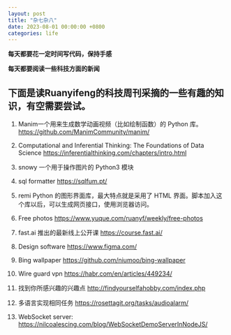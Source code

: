 ```yaml
---
layout: post
title: "杂七杂八"
date: 2023-08-01 00:00:00 +0800
categories: life
--- 
```


**每天都要花一定时间写代码，保持手感**

**每天都要阅读一些科技方面的新闻**

下面是读Ruanyifeng的科技周刊采摘的一些有趣的知识，有空需要尝试。
-------------------

1. Manim一个用来生成数学动画视频（比如绘制函数）的 Python 库。
https://github.com/ManimCommunity/manim/

2. Computational and Inferential Thinking: The Foundations of Data Science
https://inferentialthinking.com/chapters/intro.html

3. snowy 一个用于操作图片的 Python3 模块

4. sql formatter  https://sqlfum.pt/

5. remi
Python 的图形界面库，最大特点就是采用了 HTML 界面。脚本加入这个库以后，可以生成网页接口，使用浏览器访问。

6. Free photos  https://www.yuque.com/ruanyf/weekly/free-photos

7. fast.ai  推出的最新线上公开课 https://course.fast.ai/

8. Design software https://www.figma.com/

9. Bing wallpaper https://github.com/niumoo/bing-wallpaper

10. Wire guard vpn https://habr.com/en/articles/449234/

11. 找到你所感兴趣的兴趣点 http://findyourselfahobby.com/index.php

12. 多语言实现相同任务 https://rosettagit.org/tasks/audioalarm/       

13. WebSocket server:  https://nilcoalescing.com/blog/WebSocketDemoServerInNodeJS/
